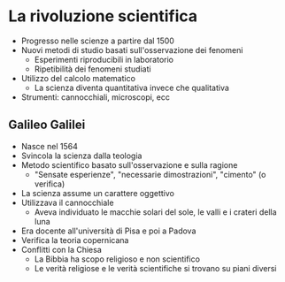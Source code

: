# La rivoluzione scientifica

- Progresso nelle scienze a partire dal 1500
- Nuovi metodi di studio basati sull'osservazione dei fenomeni
	- Esperimenti riproducibili in laboratorio
	- Ripetibilità dei fenomeni studiati
- Utilizzo del calcolo matematico
	- La scienza diventa quantitativa invece che qualitativa
- Strumenti: cannocchiali, microscopi, ecc

## Galileo Galilei

- Nasce nel 1564
- Svincola la scienza dalla teologia
- Metodo scientifico basato sull'osservazione e sulla ragione
	- "Sensate esperienze", "necessarie dimostrazioni", "cimento" (o verifica)
- La scienza assume un carattere oggettivo
- Utilizzava il cannocchiale
	- Aveva individuato le macchie solari del sole, le valli e i crateri della luna
- Era docente all'università di Pisa e poi a Padova
- Verifica la teoria copernicana
- Conflitti con la Chiesa
	- La Bibbia ha scopo religioso e non scientifico
	- Le verità religiose e le verità scientifiche si trovano su piani diversi